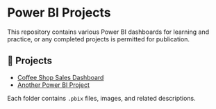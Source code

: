 # Power BI Projects

This repository contains various Power BI dashboards for learning and practice, or any completed projects is permitted for publication.

## 📌 Projects
- [Coffee Shop Sales Dashboard](https://github.com/lduohng8991/Power-BI/blob/lduohng8991-add-coffee-shop-sales/README.md)
- [Another Power BI Project](https://github.com/lduohng8991/Power-BI/blob/main/README.md)

Each folder contains `.pbix` files, images, and related descriptions.
